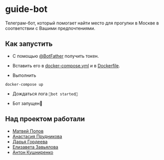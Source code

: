 # guide-bot

Телеграм-бот, который помогает найти место для прогулки в Москве в 
соответствии с Вашими предпочтениями.

## Как запустить

* С помощью [@BotFather](https://t.me/BotFather) получить токен.

* Вставить его в [docker-compose.yml](./docker-compose.yml) и в 
[Dockerfile](./Dockerfile).

* Выполнить

```
docker-compose up
```

* Дождаться лога `🎉bot started🎉`

* Бот запущен🎉

## Над проектом работали

* [Матвей Попов](https://github.com/papey08)
* [Анастасия Прудникова](https://github.com/nastyapond)
* [Дарья Гордеева](https://github.com/ElizavetaZavyalova)
* [Елизавета Завьялова](https://github.com/DaGor53)
* [Антон Кушниренко](https://github.com/AntonKushnirenko)

